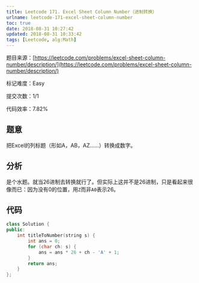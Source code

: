 ```yaml
---
title: Leetcode 171. Excel Sheet Column Number（进制转换）
urlname: leetcode-171-excel-sheet-column-number
toc: true
date: 2018-08-31 10:27:42
updated: 2018-08-31 10:33:42
tags: [Leetcode, alg:Math]
---
```


题目来源：[https://leetcode.com/problems/excel-sheet-column-number/description/](https://leetcode.com/problems/excel-sheet-column-number/description/)

标记难度：Easy

提交次数：1/1

代码效率：7.82%

## 题意

把Excel的列标题（形如A，AB，AZ……）转换成数字。

## 分析

是个水题。就当26进制去转换就行了。但实际上这并不是26进制，只是看起来很像而已：因为没有0的位置，用`Z`而非`A0`表示26。

## 代码

```cpp
class Solution {
public:
    int titleToNumber(string s) {
        int ans = 0;
        for (char ch: s) {
            ans = ans * 26 + ch - 'A' + 1;
        }
        return ans;
    }
};
```
